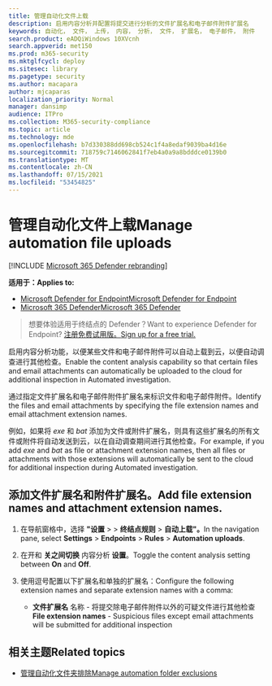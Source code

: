 ```yaml
---
title: 管理自动化文件上载
description: 启用内容分析并配置将提交进行分析的文件扩展名和电子邮件附件扩展名
keywords: 自动化， 文件， 上传， 内容， 分析， 文件， 扩展名， 电子邮件， 附件
search.product: eADQiWindows 10XVcnh
search.appverid: met150
ms.prod: m365-security
ms.mktglfcycl: deploy
ms.sitesec: library
ms.pagetype: security
ms.author: macapara
author: mjcaparas
localization_priority: Normal
manager: dansimp
audience: ITPro
ms.collection: M365-security-compliance
ms.topic: article
ms.technology: mde
ms.openlocfilehash: b7d330388dd698cb524c1f4a8edaf9039ba4d16e
ms.sourcegitcommit: 718759c7146062841f7eb4a0a9a8bdddce0139b0
ms.translationtype: MT
ms.contentlocale: zh-CN
ms.lasthandoff: 07/15/2021
ms.locfileid: "53454825"
---
```

# <a name="manage-automation-file-uploads"></a><span data-ttu-id="aaf8a-104">管理自动化文件上载</span><span class="sxs-lookup"><span data-stu-id="aaf8a-104">Manage automation file uploads</span></span>

[!INCLUDE [Microsoft 365 Defender rebranding](../../includes/microsoft-defender.md)]

<span data-ttu-id="aaf8a-105">**适用于：**</span><span class="sxs-lookup"><span data-stu-id="aaf8a-105">**Applies to:**</span></span>
- [<span data-ttu-id="aaf8a-106">Microsoft Defender for Endpoint</span><span class="sxs-lookup"><span data-stu-id="aaf8a-106">Microsoft Defender for Endpoint</span></span>](https://go.microsoft.com/fwlink/p/?linkid=2154037)
- [<span data-ttu-id="aaf8a-107">Microsoft 365 Defender</span><span class="sxs-lookup"><span data-stu-id="aaf8a-107">Microsoft 365 Defender</span></span>](https://go.microsoft.com/fwlink/?linkid=2118804)

><span data-ttu-id="aaf8a-108">想要体验适用于终结点的 Defender？</span><span class="sxs-lookup"><span data-stu-id="aaf8a-108">Want to experience Defender for Endpoint?</span></span> [<span data-ttu-id="aaf8a-109">注册免费试用版。</span><span class="sxs-lookup"><span data-stu-id="aaf8a-109">Sign up for a free trial.</span></span>](https://www.microsoft.com/microsoft-365/windows/microsoft-defender-atp?ocid=docs-wdatp-automationefileuploads-abovefoldlink)

<span data-ttu-id="aaf8a-110">启用内容分析功能，以便某些文件和电子邮件附件可以自动上载到云，以便自动调查进行其他检查。</span><span class="sxs-lookup"><span data-stu-id="aaf8a-110">Enable the content analysis capability so that certain files and email attachments can automatically be uploaded to the cloud for additional inspection in Automated investigation.</span></span>

<span data-ttu-id="aaf8a-111">通过指定文件扩展名和电子邮件附件扩展名来标识文件和电子邮件附件。</span><span class="sxs-lookup"><span data-stu-id="aaf8a-111">Identify the files and email attachments by specifying the file extension names and email attachment extension names.</span></span> 

<span data-ttu-id="aaf8a-112">例如，如果将 *exe* 和 *bat* 添加为文件或附件扩展名，则具有这些扩展名的所有文件或附件将自动发送到云，以在自动调查期间进行其他检查。</span><span class="sxs-lookup"><span data-stu-id="aaf8a-112">For example, if you add *exe* and *bat* as file or attachment extension names, then all files or attachments with those extensions will automatically be sent to the cloud for additional inspection during Automated investigation.</span></span> 

## <a name="add-file-extension-names-and-attachment-extension-names"></a><span data-ttu-id="aaf8a-113">添加文件扩展名和附件扩展名。</span><span class="sxs-lookup"><span data-stu-id="aaf8a-113">Add file extension names and attachment extension names.</span></span>

1. <span data-ttu-id="aaf8a-114">在导航窗格中，选择 **"设置**  >    >  **终结点规则**  >  **自动上载"。**</span><span class="sxs-lookup"><span data-stu-id="aaf8a-114">In the navigation pane, select **Settings** > **Endpoints** > **Rules** > **Automation uploads**.</span></span>

2. <span data-ttu-id="aaf8a-115">在开和 **关之间切换** 内容分析 **设置**。</span><span class="sxs-lookup"><span data-stu-id="aaf8a-115">Toggle the content analysis setting between **On** and **Off**.</span></span>

3. <span data-ttu-id="aaf8a-116">使用逗号配置以下扩展名和单独的扩展名：</span><span class="sxs-lookup"><span data-stu-id="aaf8a-116">Configure the following extension names and separate extension names with a comma:</span></span>
   - <span data-ttu-id="aaf8a-117">**文件扩展名** 名称 - 将提交除电子邮件附件以外的可疑文件进行其他检查</span><span class="sxs-lookup"><span data-stu-id="aaf8a-117">**File extension names** -  Suspicious files except email attachments will be submitted for additional inspection</span></span>
  

## <a name="related-topics"></a><span data-ttu-id="aaf8a-118">相关主题</span><span class="sxs-lookup"><span data-stu-id="aaf8a-118">Related topics</span></span>
- [<span data-ttu-id="aaf8a-119">管理自动化文件夹排除</span><span class="sxs-lookup"><span data-stu-id="aaf8a-119">Manage automation folder exclusions</span></span>](manage-automation-folder-exclusions.md)
